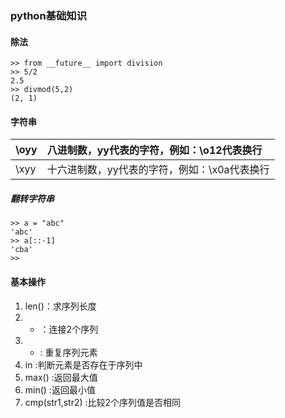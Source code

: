### python基础知识

####  除法

 ```
 >> from __future__ import division
 >> 5/2
 2.5
>> divmod(5,2)
(2, 1)

 ```
 #### 字符串

 | \oyy | 八进制数，yy代表的字符，例如：\o12代表换行   |
 | :------------- | :------------- |
 | \xyy       | 十六进制数，yy代表的字符，例如：\x0a代表换行 |

#####   翻转字符串
```
>> a = "abc"
'abc'
>> a[::-1]
'cba'
>>
```
####  基本操作

1. len()：求序列长度
2. + ：连接2个序列
3. * : 重复序列元素
4. in :判断元素是否存在于序列中
5. max() :返回最大值
6. min() :返回最小值
7. cmp(str1,str2) :比较2个序列值是否相同
